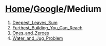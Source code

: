 # [Home](./../..)/[Google](./..)/Medium
1. [Deepest_Leaves_Sum](./Deepest_Leaves_Sum.md)
2. [Furthest_Building_You_Can_Reach](./Furthest_Building_You_Can_Reach.md)
3. [Ones_and_Zeroes](./Ones_and_Zeroes.md)
4. [Water_and_Jug_Problem](./Water_and_Jug_Problem.md)

